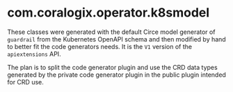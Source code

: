 # com.coralogix.operator.k8smodel

These classes were generated with the default Circe model generator of `guardrail`
from the Kubernetes OpenAPI schema and then modified by hand to better fit
the code generators needs.
It is the `V1` version of the `apiextensions` API.

The plan is to split the code generator plugin and use the CRD data types 
generated by the private code generator plugin in the public plugin intended for CRD use. 